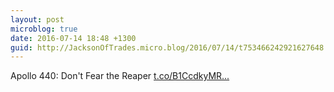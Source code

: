 ```yaml
---
layout: post
microblog: true
date: 2016-07-14 18:48 +1300
guid: http://JacksonOfTrades.micro.blog/2016/07/14/t753466242921627648.html
---
```

Apollo 440: Don't Fear the Reaper [t.co/B1CcdkyMR...](https://t.co/B1CcdkyMRx)
